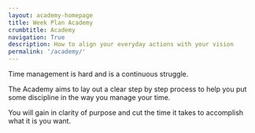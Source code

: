 ```yaml
---
layout: academy-homepage
title: Week Plan Academy 
crumbtitle: Academy
navigation: True
description: How to align your everyday actions with your vision
permalink: '/academy/'
---
```


Time management is hard and is a continuous struggle. 

The Academy aims to lay out a clear step by step process to help you put some discipline in the way you manage your time.

You will gain in clarity of purpose and cut the time it takes to accomplish what it is you want.